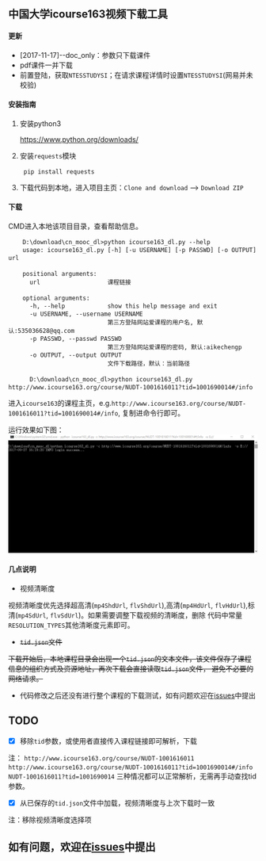 ## 中国大学icourse163视频下载工具

#### 更新
* [2017-11-17]--doc_only：参数只下载课件
* pdf课件一并下载
* 前置登陆，获取`NTESSTUDYSI`；在请求课程详情时设置`NTESSTUDYSI`(网易并未校验)

#### 安装指南
1. 安装python3

    https://www.python.org/downloads/

2. 安装`requests`模块

        pip install requests

3. 下载代码到本地，进入项目主页：`Clone and download` --> `Download ZIP`

#### 下载

CMD进入本地该项目目录，查看帮助信息。

        D:\download\cn_mooc_dl>python icourse163_dl.py --help
        usage: icourse163_dl.py [-h] [-u USERNAME] [-p PASSWD] [-o OUTPUT] url

        positional arguments:
          url                   课程链接

        optional arguments:
          -h, --help            show this help message and exit
          -u USERNAME, --username USERNAME
                                第三方登陆网站爱课程的用户名, 默认:535036628@qq.com
          -p PASSWD, --passwd PASSWD
                                第三方登陆网站爱课程的密码, 默认:aikechengp
          -o OUTPUT, --output OUTPUT
                                文件下载路径，默认：当前路径

          D:\download\cn_mooc_dl>python icourse163_dl.py http://www.icourse163.org/course/NUDT-1001616011?tid=1001690014#/info

进入`icourse163`的课程主页，e.g.`http://www.icourse163.org/course/NUDT-1001616011?tid=1001690014#/info`,
复制进命令行即可。

运行效果如下图：
![image](https://github.com/Lovecanon/cn_mooc_dl/raw/master/capture/downloading.gif)

#### 几点说明
* 视频清晰度

视频清晰度优先选择超高清(`mp4ShdUrl`, `flvShdUrl`),高清(`mp4HdUrl`, `flvHdUrl`),标清(`mp4SdUrl`, `flvSdUrl`)。如果需要调整下载视频的清晰度，删除
代码中常量`RESOLUTION_TYPES`其他清晰度元素即可。

* ~~`tid.json`文件~~

~~下载开始后，本地课程目录会出现一个`tid.json`的文本文件，该文件保存了课程信息的组织方式及资源地址，再次下载会直接读取`tid.json`文件，
避免不必要的网络请求。~~

* 代码修改之后还没有进行整个课程的下载测试，如有问题欢迎在[issues](https://github.com/Lovecanon/cn_mooc_dl/issues)中提出


TODO
----
- [x] 移除`tid`参数，或使用者直接传入课程链接即可解析，下载

注：
`http://www.icourse163.org/course/NUDT-1001616011`
`http://www.icourse163.org/course/NUDT-1001616011?tid=1001690014#/info`
`NUDT-1001616011?tid=1001690014`
三种情况都可以正常解析，无需再手动查找tid参数。
- [x] 从已保存的`tid.json`文件中加载，视频清晰度与上次下载时一致

注：移除视频清晰度选择项


如有问题，欢迎在[issues](https://github.com/Lovecanon/cn_mooc_dl/issues)中提出
-------------------------------------------------------------------






